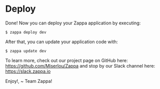 # Deploy
Done! Now you can deploy your Zappa application by executing:

	$ zappa deploy dev

After that, you can update your application code with:

	$ zappa update dev

To learn more, check out our project page on GitHub here: https://github.com/Miserlou/Zappa
and stop by our Slack channel here: https://slack.zappa.io

Enjoy!,
 ~ Team Zappa!
